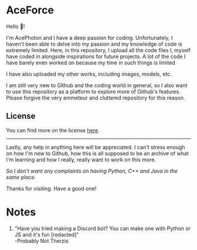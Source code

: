 # AceForce

Hello 👋!

I'm AcePhoton and I have a deep passion for coding. Unfortunately, I haven't been able to delve into my passion and my knowledge of code is extremely limited. Here, in this repository, I upload all the code files I, myself have coded in alongside inspirations for future projects. A lot of the code I have barely even worked on because my time in such things is limited

I have also uploaded my other works, including images, models, etc.

I am still very new to Github and the coding world in general, so I also want to use this repository as a platform to explore more of Github's features. Please forgive the very ammeteur and cluttered repository for this reason.

## License
You can find more on the license [here](License.md).
<hr>

Lastly, any help in anything here will be appreciated. I can't stress enough on how I'm new to Github, how this is all supposed to be an archive of what I'm learning
and how I really, really want to work on this more.


*So I don't want any complaints on having Python, C++ and Java in the same place.*

Thanks for visiting. Have a good one!

# Notes

1. "Have you tried making a Discord bot? You can make one with Python or JS and it's fun [redacted]"                                         
                                                                                   -Probably Not Therzis
